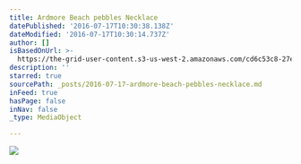 ```yaml
---
title: Ardmore Beach pebbles Necklace
datePublished: '2016-07-17T10:30:38.138Z'
dateModified: '2016-07-17T10:30:14.737Z'
author: []
isBasedOnUrl: >-
  https://the-grid-user-content.s3-us-west-2.amazonaws.com/cd6c53c8-27ef-4b14-8a83-06e282cc06b3.jpg
description: ''
starred: true
sourcePath: _posts/2016-07-17-ardmore-beach-pebbles-necklace.md
inFeed: true
hasPage: false
inNav: false
_type: MediaObject

---
```

![](https://the-grid-user-content.s3-us-west-2.amazonaws.com/cd6c53c8-27ef-4b14-8a83-06e282cc06b3.jpg)